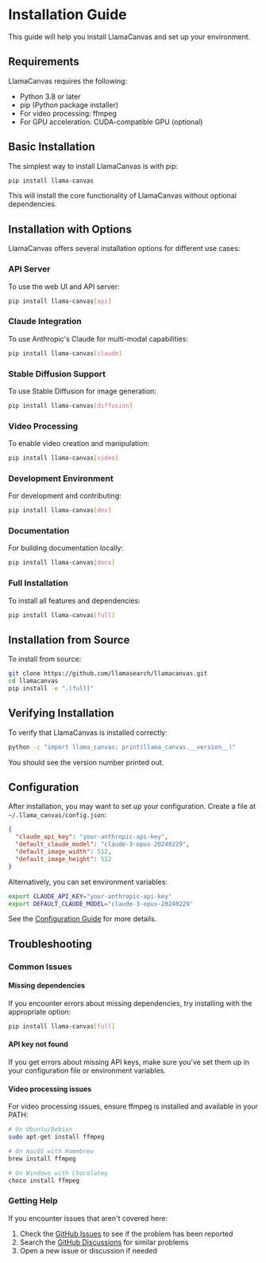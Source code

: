 # Installation Guide

This guide will help you install LlamaCanvas and set up your environment.

## Requirements

LlamaCanvas requires the following:

- Python 3.8 or later
- pip (Python package installer)
- For video processing: ffmpeg
- For GPU acceleration: CUDA-compatible GPU (optional)

## Basic Installation

The simplest way to install LlamaCanvas is with pip:

```bash
pip install llama-canvas
```

This will install the core functionality of LlamaCanvas without optional dependencies.

## Installation with Options

LlamaCanvas offers several installation options for different use cases:

### API Server

To use the web UI and API server:

```bash
pip install llama-canvas[api]
```

### Claude Integration

To use Anthropic's Claude for multi-modal capabilities:

```bash
pip install llama-canvas[claude]
```

### Stable Diffusion Support

To use Stable Diffusion for image generation:

```bash
pip install llama-canvas[diffusion]
```

### Video Processing

To enable video creation and manipulation:

```bash
pip install llama-canvas[video]
```

### Development Environment

For development and contributing:

```bash
pip install llama-canvas[dev]
```

### Documentation

For building documentation locally:

```bash
pip install llama-canvas[docs]
```

### Full Installation

To install all features and dependencies:

```bash
pip install llama-canvas[full]
```

## Installation from Source

To install from source:

```bash
git clone https://github.com/llamasearch/llamacanvas.git
cd llamacanvas
pip install -e ".[full]"
```

## Verifying Installation

To verify that LlamaCanvas is installed correctly:

```bash
python -c "import llama_canvas; print(llama_canvas.__version__)"
```

You should see the version number printed out.

## Configuration

After installation, you may want to set up your configuration. Create a file at `~/.llama_canvas/config.json`:

```json
{
  "claude_api_key": "your-anthropic-api-key",
  "default_claude_model": "claude-3-opus-20240229",
  "default_image_width": 512,
  "default_image_height": 512
}
```

Alternatively, you can set environment variables:

```bash
export CLAUDE_API_KEY="your-anthropic-api-key"
export DEFAULT_CLAUDE_MODEL="claude-3-opus-20240229"
```

See the [Configuration Guide](configuration.md) for more details.

## Troubleshooting

### Common Issues

#### Missing dependencies

If you encounter errors about missing dependencies, try installing with the appropriate option:

```bash
pip install llama-canvas[full]
```

#### API key not found

If you get errors about missing API keys, make sure you've set them up in your configuration file or environment variables.

#### Video processing issues

For video processing issues, ensure ffmpeg is installed and available in your PATH:

```bash
# On Ubuntu/Debian
sudo apt-get install ffmpeg

# On macOS with Homebrew
brew install ffmpeg

# On Windows with Chocolatey
choco install ffmpeg
```

### Getting Help

If you encounter issues that aren't covered here:

1. Check the [GitHub Issues](https://github.com/llamasearch/llamacanvas/issues) to see if the problem has been reported
2. Search the [GitHub Discussions](https://github.com/llamasearch/llamacanvas/discussions) for similar problems
3. Open a new issue or discussion if needed 